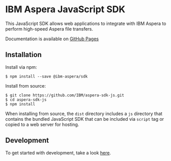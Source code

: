 # IBM Aspera JavaScript SDK
This JavaScript SDK allows web applications to integrate with IBM Aspera to perform high-speed Aspera file transfers.

Documentation is available on [GitHub Pages](https://ibm.github.io/aspera-sdk-js/docs/)

## Installation
Install via npm:

```shell
$ npm install --save @ibm-aspera/sdk
```

Install from source:

```shell
$ git clone https://github.com/IBM/aspera-sdk-js.git
$ cd aspera-sdk-js
$ npm install
```

When installing from source, the `dist` directory includes a `js` directory that contains the bundled JavaScript SDK that can be included via `script` tag
or copied to a web server for hosting.

## Development
To get started with development, take a look [here](https://github.com/IBM/aspera-sdk-js/blob/main/docs/DEVELOPMENT.md).
